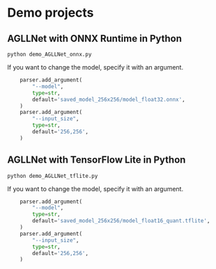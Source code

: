 # Demo projects

## AGLLNet with ONNX Runtime in Python
```
python demo_AGLLNet_onnx.py
```

If you want to change the model, specify it with an argument.
```python
    parser.add_argument(
        "--model",
        type=str,
        default='saved_model_256x256/model_float32.onnx',
    )
    parser.add_argument(
        "--input_size",
        type=str,
        default='256,256',
    )
```

## AGLLNet with TensorFlow Lite in Python
```
python demo_AGLLNet_tflite.py
```

If you want to change the model, specify it with an argument.
```python
    parser.add_argument(
        "--model",
        type=str,
        default='saved_model_256x256/model_float16_quant.tflite',
    )
    parser.add_argument(
        "--input_size",
        type=str,
        default='256,256',
    )
```


